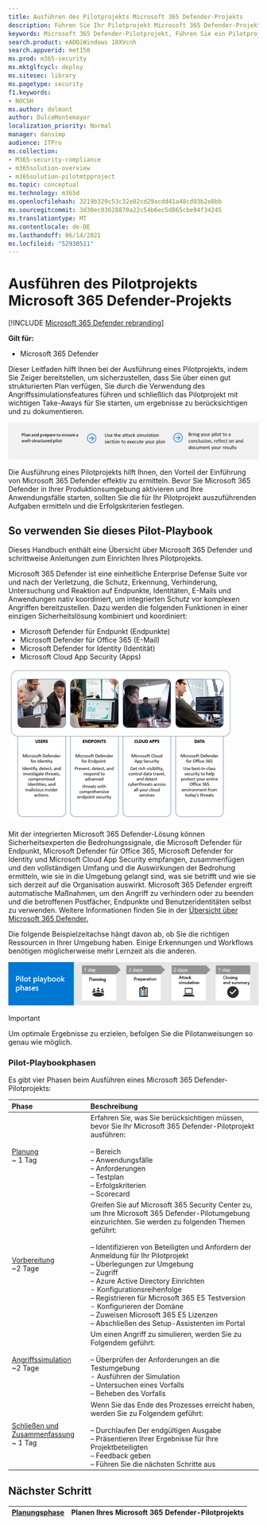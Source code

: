 ```yaml
---
title: Ausführen des Pilotprojekts Microsoft 365 Defender-Projekts
description: Führen Sie Ihr Pilotprojekt Microsoft 365 Defender-Projekts in der Produktion aus, um die Vorteile und die Einführung von Microsoft 365 Defender effektiv zu ermitteln.
keywords: Microsoft 365 Defender-Pilotprojekt, Führen Sie ein Pilotprojekt Microsoft 365 Defender-Projekts aus, bewerten Sie Microsoft 365 Defender in der Produktion, Microsoft 365 Defender-Pilotprojekt, Cybersicherheit, erweiterte dauerhafte Bedrohung, Unternehmenssicherheit, Geräte, Gerät, Identität, Benutzer, Daten, Anwendungen, Vorfälle, automatische Untersuchung und Behebung, erweiterte Suche
search.product: eADQiWindows 10XVcnh
search.appverid: met150
ms.prod: m365-security
ms.mktglfcycl: deploy
ms.sitesec: library
ms.pagetype: security
f1.keywords:
- NOCSH
ms.author: dolmont
author: DulceMontemayor
localization_priority: Normal
manager: dansimp
audience: ITPro
ms.collection:
- M365-security-compliance
- m365solution-overview
- m365solution-pilotmtpproject
ms.topic: conceptual
ms.technology: m365d
ms.openlocfilehash: 3219b329c53c32e02cd29acdd41a48cd93b2e8bb
ms.sourcegitcommit: 3d30ec03628870a22c54b6ec5d865cbe94f34245
ms.translationtype: MT
ms.contentlocale: de-DE
ms.lasthandoff: 06/14/2021
ms.locfileid: "52930511"
---
```

# <a name="run-your-pilot-microsoft-365-defender-project"></a>Ausführen des Pilotprojekts Microsoft 365 Defender-Projekts 

[!INCLUDE [Microsoft 365 Defender rebranding](../includes/microsoft-defender.md)]


**Gilt für:**
- Microsoft 365 Defender


Dieser Leitfaden hilft Ihnen bei der Ausführung eines Pilotprojekts, indem Sie Zeiger bereitstellen, um sicherzustellen, dass Sie über einen gut strukturierten Plan verfügen, Sie durch die Verwendung des Angriffssimulationsfeatures führen und schließlich das Pilotprojekt mit wichtigen Take-Aways für Sie starten, um ergebnisse zu berücksichtigen und zu dokumentieren.

![Phasen der Ausführung eines Microsoft 365 Defender-Pilotprojekts](../../media/pilotphases.png)


Die Ausführung eines Pilotprojekts hilft Ihnen, den Vorteil der Einführung von Microsoft 365 Defender effektiv zu ermitteln. Bevor Sie Microsoft 365 Defender in Ihrer Produktionsumgebung aktivieren und Ihre Anwendungsfälle starten, sollten Sie die für Ihr Pilotprojekt auszuführenden Aufgaben ermitteln und die Erfolgskriterien festlegen. 


## <a name="how-to-use-this-pilot-playbook"></a>So verwenden Sie dieses Pilot-Playbook

Dieses Handbuch enthält eine Übersicht über Microsoft 365 Defender und schrittweise Anleitungen zum Einrichten Ihres Pilotprojekts. 

Microsoft 365 Defender ist eine einheitliche Enterprise Defense Suite vor und nach der Verletzung, die Schutz, Erkennung, Verhinderung, Untersuchung und Reaktion auf Endpunkte, Identitäten, E-Mails und Anwendungen nativ koordiniert, um integrierten Schutz vor komplexen Angriffen bereitzustellen. Dazu werden die folgenden Funktionen in einer einzigen Sicherheitslösung kombiniert und koordiniert:
  - Microsoft Defender für Endpunkt (Endpunkte)
  - Microsoft Defender für Office 365 (E-Mail) 
  - Microsoft Defender for Identity (Identität) 
  - Microsoft Cloud App Security (Apps)

![Image of_Microsoft 365 Defender-Lösung für Benutzer, Microsoft Defender for Identity, für Endpunkte Microsoft Defender für Endpunkt, für Cloud-Apps, Microsoft Cloud App Security und für Daten, Microsoft Defender für Office 365](../../media/mtp/m365pillars.png)

Mit der integrierten Microsoft 365 Defender-Lösung können Sicherheitsexperten die Bedrohungssignale, die Microsoft Defender für Endpunkt, Microsoft Defender für Office 365, Microsoft Defender for Identity und Microsoft Cloud App Security empfangen, zusammenfügen und den vollständigen Umfang und die Auswirkungen der Bedrohung ermitteln, wie sie in die Umgebung gelangt sind, was sie betrifft und wie sie sich derzeit auf die Organisation auswirkt. Microsoft 365 Defender ergreift automatische Maßnahmen, um den Angriff zu verhindern oder zu beenden und die betroffenen Postfächer, Endpunkte und Benutzeridentitäten selbst zu verwenden. Weitere Informationen finden Sie in der [Übersicht über Microsoft 365 Defender.](microsoft-365-defender.md)



Die folgende Beispielzeitachse hängt davon ab, ob Sie die richtigen Ressourcen in Ihrer Umgebung haben. Einige Erkennungen und Workflows benötigen möglicherweise mehr Lernzeit als die anderen.

![Beispielzeitachse beim Ausführen eines Microsoft 365 Defender-Pilotprojekts](../../media/phase-diagrams/pilot-phases.png)

>[!IMPORTANT]
>Um optimale Ergebnisse zu erzielen, befolgen Sie die Pilotanweisungen so genau wie möglich.


### <a name="pilot-playbook-phases"></a>Pilot-Playbookphasen 

Es gibt vier Phasen beim Ausführen eines Microsoft 365 Defender-Pilotprojekts:

|Phase | Beschreibung | 
|:-------|:-----|
| [Planung](m365d-pilot-plan.md)<br> ~ 1 Tag| Erfahren Sie, was Sie berücksichtigen müssen, bevor Sie Ihr Microsoft 365 Defender-Pilotprojekt ausführen: <br><br>– Bereich <br> – Anwendungsfälle <br>– Anforderungen <br>– Testplan <br> – Erfolgskriterien <br> – Scorecard 
| [Vorbereitung](m365d-evaluation.md) <br>~2 Tage|  Greifen Sie auf Microsoft 365 Security Center zu, um Ihre Microsoft 365 Defender-Pilotumgebung einzurichten. Sie werden zu folgenden Themen geführt:<br><br>– Identifizieren von Beteiligten und Anfordern der Anmeldung für Ihr Pilotprojekt <br> – Überlegungen zur Umgebung <br>– Zugriff <br>– Azure Active Directory Einrichten <br> - Konfigurationsreihenfolge <br> – Registrieren für Microsoft 365 E5 Testversion <br> - Konfigurieren der Domäne <br>– Zuweisen Microsoft 365 E5 Lizenzen <br> – Abschließen des Setup-Assistenten im Portal|
| [Angriffssimulation](m365d-pilot-simulate.md) <br>~2 Tage| Um einen Angriff zu simulieren, werden Sie zu Folgendem geführt:<br><br>– Überprüfen der Anforderungen an die Testumgebung <br>- Ausführen der Simulation <br>– Untersuchen eines Vorfalls <br>– Beheben des Vorfalls 
| [Schließen und Zusammenfassung](m365d-pilot-close.md) <br>~ 1 Tag| Wenn Sie das Ende des Prozesses erreicht haben, werden Sie zu Folgendem geführt:<br><br>– Durchlaufen Der endgültigen Ausgabe<br>– Präsentieren Ihrer Ergebnisse für Ihre Projektbeteiligten <br>– Feedback geben <br>– Führen Sie die nächsten Schritte aus 

## <a name="next-step"></a>Nächster Schritt
|[Planungsphase](m365d-pilot-plan.md) | Planen Ihres Microsoft 365 Defender-Pilotprojekts 
|:-------|:-----|
